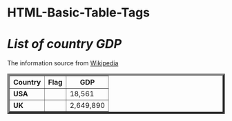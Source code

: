 # HTML-Basic-Table-Tags
<!DOCTYPE html>
<html lang="en" dir="ltr">
  <head>
    <meta charset="utf-8">
    <title>Table Quiz Exercise</title>
  </head>
  <body>
    <h1><em>List of country GDP</em></h1>
    <p>The information source from <a href="https://en.wikipedia.org/wiki/List_of_countries_by_GDP_(nominal)">Wikipedia</a></p>
    <table border="5">
      <thead>
        <th>Country</th>
        <th>Flag</th>
        <th>GDP</th>
      </thead>
      <tr>
        <td><strong>USA</strong></td>
        <td><img src="usa.png" alt=""></td>
        <td>18,561</td>
      </tr>
      <tr>
        <td><strong>UK</strong></td>
        <td><img src="UK.png" alt=""></td>
        <td>2,649,890</td>
      </tr>
    </table>
  </body>
</html>
